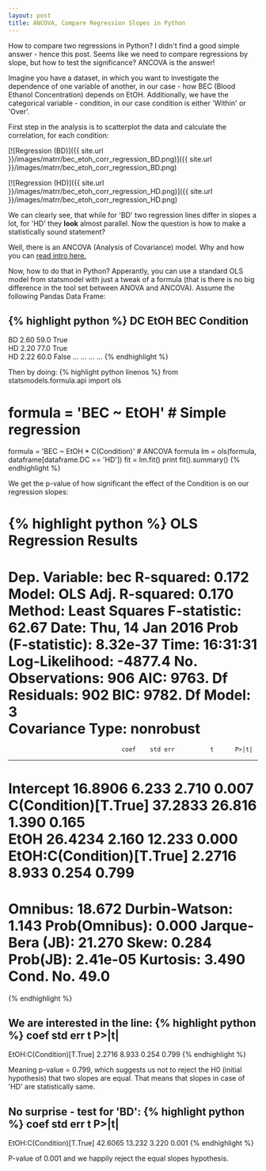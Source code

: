 ```yaml
---
layout: post
title: ANCOVA, Compare Regression Slopes in Python
---
```

How to compare two regressions in Python? I didn't find a good simple answer - hence this post. Seems like we need to compare regressions by slope, but how to test the significance? ANCOVA is the answer!

Imagine you have a dataset, in which you want to investigate the dependence of one variable of another, in our case - how BEC (Blood Ethanol Concentration) depends on EtOH. Additionally, we have the categorical variable - condition, in our case condition is either 'Within' or 'Over'.  

First step in the analysis is to scatterplot the data and calculate the correlation, for each condition: 

[![Regression (BD)]({{ site.url }}/images/matrr/bec_etoh_corr_regression_BD.png)]({{ site.url }}/images/matrr/bec_etoh_corr_regression_BD.png)

[![Regression (HD)]({{ site.url }}/images/matrr/bec_etoh_corr_regression_HD.png)]({{ site.url }}/images/matrr/bec_etoh_corr_regression_HD.png)

We can clearly see, that while for 'BD' two regression lines differ in slopes a lot, for 'HD' they **look** almost parallel. Now the question is how to make a statistically sound statement? 

Well, there is an ANCOVA (Analysis of Covariance) model. Why and how you can [read intro here.](https://www.csub.edu/~psmith3/Teaching/310-12.pdf)

Now, how to do that in Python? Apperantly, you can use a standard OLS model from statsmodel with just a tweak of a formula (that is there is no big difference in the tool set between ANOVA and ANCOVA). Assume the following Pandas Data Frame:

{% highlight python %}
DC  EtOH  BEC   Condition  
-------------------------
BD  2.60  59.0  True   
HD  2.20  77.0  True   
HD  2.22  60.0  False 
... ...   ...   ...
{% endhighlight %}

Then by doing:
{% highlight python linenos %}
from statsmodels.formula.api import ols
# formula = 'BEC ~ EtOH'               # Simple regression
formula = 'BEC ~ EtOH * C(Condition)'  # ANCOVA formula
lm = ols(formula, dataframe[dataframe.DC == 'HD'])
fit = lm.fit()
print fit().summary()
{% endhighlight %}

We get the p-value of how significant the effect of the Condition is on our regression slopes:

{% highlight python %}
                            OLS Regression Results                            
==============================================================================
Dep. Variable:                    bec   R-squared:                       0.172
Model:                            OLS   Adj. R-squared:                  0.170
Method:                 Least Squares   F-statistic:                     62.67
Date:                Thu, 14 Jan 2016   Prob (F-statistic):           8.32e-37
Time:                        16:31:31   Log-Likelihood:                -4877.4
No. Observations:                 906   AIC:                             9763.
Df Residuals:                     902   BIC:                             9782.
Df Model:                           3                                         
Covariance Type:            nonrobust                                         
==============================================================================
                                    coef    std err          t      P>|t|     
------------------------------------------------------------------------------
Intercept                        16.8906      6.233      2.710      0.007     
C(Condition)[T.True]             37.2833     26.816      1.390      0.165     
EtOH                             26.4234      2.160     12.233      0.000     
EtOH:C(Condition)[T.True]         2.2716      8.933      0.254      0.799     
==============================================================================
Omnibus:                       18.672   Durbin-Watson:                   1.143
Prob(Omnibus):                  0.000   Jarque-Bera (JB):               21.270
Skew:                           0.284   Prob(JB):                     2.41e-05
Kurtosis:                       3.490   Cond. No.                         49.0
==============================================================================  
{% endhighlight %}

We are interested in the line:
{% highlight python %}
                                    coef    std err          t      P>|t|     
------------------------------------------------------------------------------   
EtOH:C(Condition)[T.True]         2.2716      8.933      0.254      0.799 
{% endhighlight %}

Meaning p-value = 0.799, which suggests us not to reject the H0 (initial hypothesis) that two slopes are equal. That means that slopes in case of 'HD' are statistically same. 

No surprise - test for 'BD': 
{% highlight python %}
                                    coef    std err          t      P>|t|
-------------------------------------------------------------------------   
EtOH:C(Condition)[T.True]        42.6065     13.232      3.220      0.001
{% endhighlight %}  

P-value of 0.001 and we happily reject the equal slopes hypothesis. 
